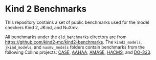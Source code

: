 # Kind 2 Benchmarks
This repository contains a set of public benchmarks used for the model
checkers Kind 2, JKind, and NuXmv.

All benchmarks under the `old_benchmarks` directory are from https://github.com/kind2-mc/kind2-benchmarks. The `kind2_models`, `jkind_models`, and `nuxmv_models` 
folders contain benchmarks from the following Collins projects:
[CASE](https://github.com/loonwerks/formal-methods-workbench),
[AAHAA](https://github.com/loonwerks/AAHAA),
[AMASE](https://github.com/loonwerks/AMASE),
[HACMS](https://github.com/smaccm/smaccm), and
[DO-333](https://shemesh.larc.nasa.gov/fm/DO-333-case-studies.html).